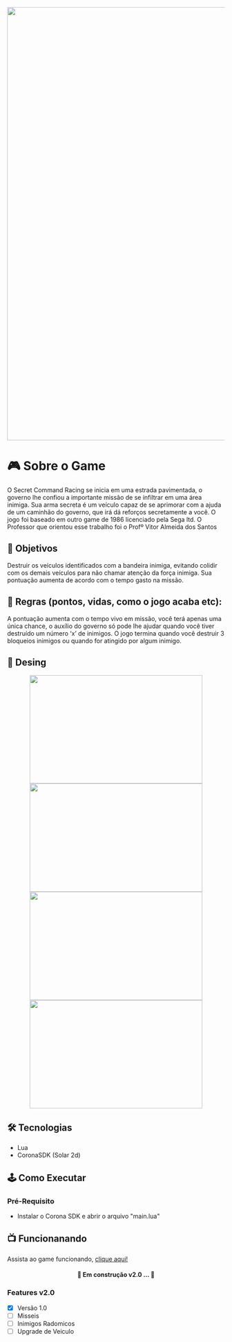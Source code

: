 <img width=1000px src="https://lh3.googleusercontent.com/3Ibt51g0zxYEmXYa5E_scDAuQHApyxWqOXa0K3FeoGpGup4YFTj20Usx96o3MPPudqsoATZUcw-YKuQd5IVriA2mHmyd7me1ayr_u0OtvWJTJI6R2OWPixylttNznF8EVz84lIfY5NJswnHCtsWxbNV1-yzaZw6uWnq3qyr4iM68UKKXJLP5nj8KSaLxQA-4uqQe86eGSM7ZJj6YUSTcdOo_t1OcOeNnnKHTX7t2xvp0cpHoP8yOiCWOCnQ8G7vwcojNLA0wTZpEQSGv7yE64Cw7hLGzXChpMzSQWt9tmUWFH7qfGWMLHXKy99ux5Zn470llp8Apr1CZx9n3j_-nv6qReKISXCTNmwJrTaNccQo_33yk3GoMg8SiBltfHkwoufko3sYU7KIal7ut0H_6nSYtwyumbDNT21JE2w54gQAqWJdCfU-N4RCk-nthZQDG5RxzWOwcqCl4HbPxzz27ypeFSK_1YQkVodMtNBnIi11HVbeqlqQT5kCVjnXaES9ZSQThlnKJa-t02n5QpNku0_DwmLOJ0upjgO49YFG35POyZb2VzRsWPWz7vOye-6xwT9p-3CGmW1XTVrhq86s3YbIG5o7un_vsNwxXQuOGZvB7nFHTDTvYkXjKMs47GeTiTbGyqCvx1abLXKZiW3GqJHB4roB6RrnvvgzGAV7gpG8L1y6nDWwvpcvt=w876-h206-no?authuser=0">

# :video_game: Sobre o Game
O Secret Command Racing se inicia em uma estrada pavimentada, o governo lhe confiou a importante missão de se infiltrar em uma área inimiga. Sua arma secreta é um veículo capaz de se aprimorar com a ajuda de um caminhão do governo, que irá dá reforços secretamente a você. O jogo foi baseado em outro game de 1986 licenciado pela Sega ltd. O Professor que orientou esse trabalho foi o Profº Vitor Almeida dos Santos
 
## :dart: Objetivos 
Destruir os veículos identificados com a bandeira inimiga, evitando colidir com os 
demais veículos para não chamar atenção da força inimiga. Sua pontuação aumenta de acordo 
com o tempo gasto na missão. 
 
## :gem: Regras (pontos, vidas, como o jogo acaba etc): 
A pontuação aumenta com o tempo vivo em missão, você terá apenas uma única chance, o auxílio do governo só pode lhe ajudar quando 
você tiver destruído um número ‘x’ de inimigos. O jogo termina quando você destruir 3 
bloqueios inimigos ou quando for atingido por algum inimigo.

## 🎨 Desing
<p align="center">
 <img width="400px" height="250px" src="https://lh3.googleusercontent.com/r1RQymHA7xPczyJ-kWv5cknCmMf8qF5C0G1kuRESlgN0wuRLtja_aDkBEDVa5zhk4wuG0mlU7RAjKUmlBewwfMRTOII022Wyi7sDeawlCYJ-DC-oICutTelVRoLHzkf2LIglHdDNfIaaCCn77cE_iIfLqSFoVCEuUC-1dkuVytjPJ3SlgblS2AbX53nRpikAzDE8uVTK6_c2jQIA4nF6ZECuxcsYSh3jJxZAd8sABopOZ75lN_VURBRFegF02unm-vsiztUqWtNFDNPgsnnonDWZentuyuzUd7O2oHw9ReezrlzZVFD0JYNbzA5-bQZgkogCCyqiJYspvPhl0HgvBzCq-P506uHSaSXrOTXNkGtwqdSBpSsivaq59w_bCRBIkRydOUrGNR2-FjmngAnifxJEfvxQoXiQpY-jV0HBOXFVOyAW7iei1AayNqvTxGuJD2JagiI3HRym_Ad4IfqJeF7wewhiUm8qlItSvkN7f5IsBApvJSLGQ--9CxwYYIYzchH-hvxmGP8WmLPzZ90IsQtpqYcCstWQ6Js6t82ucDVgRG7i2ZAzg4a8ENlFN6I_O1-bT3paMVLMpA-e9E9UM6SPX_bUeP2O-Ut4y_44g_6iU4OUEdCPsmGBl9L5q5DpClohm-xARVU16vBXYWLy5CthUhNr006MmvJrJiWIuyoCOFESmgdI9QHe=w736-h442-no?authuser=0">
 <img width="400px" height="250px" src="https://lh3.googleusercontent.com/SYMvLeRoV6ONCAbOnwAS-PmeV4pQV_jM8ueNgg5xGirqnyZx1Egq4yKrP42ViSXhAzV2uxFq_AxcUYXOCqGhf9u6hAoLMjTrEQjRzEOxoxeHDJxDU4v_sefplzJTEPKGNGK7RmNqpD9XiRcvlN2c8A9OK_b9ubAxkz783e64nLvo4NCvag-JFgvZmyJH-hMkToiZcTvERBljaT8l7BYohPY2UtvkHxV-4I9PNuCkCP1fq2GjMtz-En6VbmI5Bqqfw6FFZhpYO2jV5rAS62JFoLLP63BAe44J_eUzMk73_z62zfmhDN6z9znsdjC5fLUQI3bYjX_YbIq7M3xoMe5qvWRVXgUtRCEfdS2bItY8S9wSkg4boHNNRLOaI1QQyR8gBFaWrMbjEWqkyUmXjIiTZQlCT2sHjaZ-YSoDdYVnh22Nwc9oXCfPduqRYgveBm6sjmKZ_au17pfrFBufBAbq5Q3SbgzVyzCvYDK4e4UfchL3KkfzlaUUga5jOgohn2pHKKqNqVbAxzip_Ee7oBziqo8qBRldofeHKz5sfrKz2LuyTi4RXxnt61o3DWxVI_ZAWgxCqv6DuBvsFx5qAyEkJtyQ8y1UK00e6sYf9FtAWZGvBTJ42lfKonm5YXiCkf2upJ5F60Ucsvn_jlofw-KlGcnRdy1Jliaf5GyS8cpER0nxND9aHJzPg0iS=w757-h455-no?authuser=0">
 <img width="400px" height="250px" src="https://lh3.googleusercontent.com/wMqJtj94c59rTDP41TS1ApJgTP0UsWopxoE_sk_GuSoazqqzP51diyt8uaxC9G9yiz1PwZE_Rtvs69FEd9ZCNuX19Lcs27AhkBMUz5cylyf04K_X1rQY0PvmM4Qr1qElV46zXZzRuSmVp9MnpCcA7TGcBjrGcteFkoZI7OX9s5yFVjCofjR3CCR4ZceJb7MTELqGrnZJhG29y4b_XN-OcVLosmi1_FFsLsadp1F6qbynb31i3hJ9_6mJKFe41cShY52t2yqEBzm1o1rRTZQ6VX2hWcEZgTtreCgrgc1KiVm67qpBYGgv6kxswfmp5ovoL5fJZlr8LePGWuhlhkxcO0iJy6IIZS8C2QIyiDAOsVu0q78hkjGqpgTE52-hjkGTNjk_rK1hNUcuRiYVjQzYvbgvwHIhd-ebVTUZRm7_rd9wB4dgNesmBL2hKhAk2SJMBJZSescmks8wtoMI-_Enb0m5bwGRm9dTpXSSDMuBJVARng8mru4MSMpCIhonzufyYjGKQElMkWZllQZkM3EvHjM5vtJdkwG0SLEeiYq23AyVG72dMVNEZKi2d-Diiun3aSPm1fqiIhdsebOPFgEjY4ThEk1wU6tX_E3FkT7_4w0gfBsnvdbSbc_OPO1vAURPOsdYUB684DejEgiLmMw2gwzZMvIkJLbXNlix-HNDENSFRt5XWC2GSP04=w736-h442-no?authuser=0">
 <img width="400px" height="250px" src="https://lh3.googleusercontent.com/5nUo_ypgUrDLAExYFjWhrDY2OydL26PJoigiTH_6_tD4zunUE38vNHRHuuzy_dlLVyTrYxUTwqI8lMqx_rYTRYfx_MW07HOIId0j8s97Yd2oFyWxRjQ1Vwtphs44pzFfoCvrixgoLEMKMs_amxkl-g_FFZUUAuBTjNsraS1Z04FFPa1gEzHpR-aRsGoVVzTOZUQv0JJwwO35AQURcpk3mkSxSOJy5Wf02QJsT8CSUQaXQO-abLYfcZ7fd5a6Yinpg6AaLHac9UboH8eXh9BYFR0Dc79fycsdsXHud_3caigzpjioDtxgIHcGKb0m04-FGuQe9k8H2GCkzBItH9kY6crGfZ0SSNiP3WifFlZhjAh7aATz7IG93hj4434YnvBws4IrFIGEEPZ5_5wCxEyzZ8VWjO3cj_ZqTVIoitTAsHiQWwUorV7oC0CM5aXQsjTgjrkyQF_jIq_r5RWbBtYXMYanmFYSLJG_gn6lxXS2yXhYBmnGnYkL_8VsYf8CF2et-fp4hjr1CxTr7Clp_CZ621CR89GLG3Hsoepl6OF9DpDnMP931K_9tCklvXT8eEznR57-WcfLKri7Kc_HQsPp888Zn57WRY5_nLzutOsBI7haGgUx-B0RiILAGO1xyok61hKDk5iZcjgevT7iE_oibfenDhIBIFhedc5CLiVrHBSSp1JhrTrn8w1j=w757-h454-no?authuser=0">
</p>

## 🛠 Tecnologias
 * Lua
 * CoronaSDK (Solar 2d)

## 🕹 Como Executar
 ### Pré-Requisito
  * Instalar o Corona SDK e abrir o arquivo "main.lua"

## :tv: Funcionanando
Assista ao game funcionando, [clique aqui!](https://youtu.be/XMTqdgveVZY)

<h4 align="center">
  🚧 Em construção v2.0 ... 🚧
</h4>

### Features v2.0
- [x] Versão 1.0
- [ ] Misseis
- [ ] Inimigos Radomicos 
- [ ] Upgrade de Veiculo
